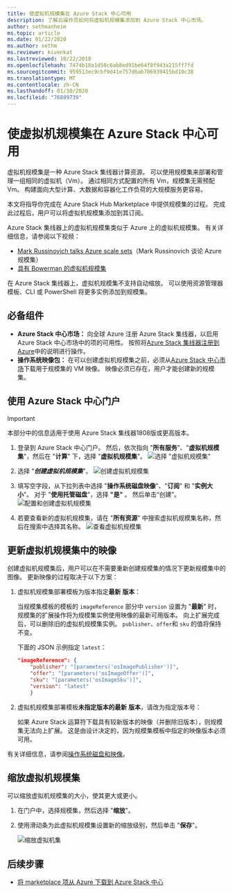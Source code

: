 ```yaml
---
title: 使虚拟机规模集在 Azure Stack 中心可用
description: 了解云操作员如何将虚拟机规模集添加到 Azure Stack 中心市场。
author: sethmanheim
ms.topic: article
ms.date: 01/22/2020
ms.author: sethm
ms.reviewer: kivenkat
ms.lastreviewed: 10/22/2018
ms.openlocfilehash: 7474b18a1d50c6ab8ed91be64f8f943a215ff7fd
ms.sourcegitcommit: 959513ec9cbf9d41e757d6ab706939415bd10c38
ms.translationtype: MT
ms.contentlocale: zh-CN
ms.lasthandoff: 01/30/2020
ms.locfileid: "76889739"
---
```

# <a name="make-virtual-machine-scale-sets-available-in-azure-stack-hub"></a>使虚拟机规模集在 Azure Stack 中心可用

虚拟机规模集是一种 Azure Stack 集线器计算资源。 可以使用规模集来部署和管理一组相同的虚拟机（Vm）。 通过相同方式配置的所有 Vm，规模集无需预配 Vm。 构建面向大型计算、大数据和容器化工作负荷的大规模服务更容易。

本文将指导你完成在 Azure Stack Hub Marketplace 中提供规模集的过程。 完成此过程后，用户可以将虚拟机规模集添加到其订阅。

Azure Stack 集线器上的虚拟机规模集类似于 Azure 上的虚拟机规模集。 有关详细信息，请参阅以下视频：

* [Mark Russinovich talks Azure scale sets](https://channel9.msdn.com/Blogs/Regular-IT-Guy/Mark-Russinovich-Talks-Azure-Scale-Sets/)（Mark Russinovich 谈论 Azure 规模集）
* [具有 Bowerman 的虚拟机规模集](https://channel9.msdn.com/Shows/Cloud+Cover/Episode-191-Virtual-Machine-Scale-Sets-with-Guy-Bowerman)

在 Azure Stack 集线器上，虚拟机规模集不支持自动缩放。 可以使用资源管理器模板、CLI 或 PowerShell 将更多实例添加到规模集。

## <a name="prerequisites"></a>必备组件

* **Azure Stack 中心市场：** 向全球 Azure 注册 Azure Stack 集线器，以启用 Azure Stack 中心市场中的项的可用性。 按照将[Azure Stack 集线器注册到 Azure](azure-stack-registration.md)中的说明进行操作。
* **操作系统映像包：** 在可以创建虚拟机规模集之前，必须从[Azure Stack 中心市场](azure-stack-download-azure-marketplace-item.md)下载用于规模集的 VM 映像。 映像必须已存在，用户才能创建新的规模集。

## <a name="use-the-azure-stack-hub-portal"></a>使用 Azure Stack 中心门户

>[!IMPORTANT]  
> 本部分中的信息适用于使用 Azure Stack 集线器1808版或更高版本。

1. 登录到 Azure Stack 中心门户。 然后，依次指向 "**所有服务**"、"**虚拟机规模集**"，然后在 "**计算**" 下，选择 "**虚拟机规模集**"。
   ![选择 "虚拟机规模集"](media/azure-stack-compute-add-scalesets/all-services.png)

2. 选择 "***创建虚拟机规模集***"。
   ![创建虚拟机规模集](media/azure-stack-compute-add-scalesets/create-scale-set.png)

3. 填写空字段，从下拉列表中选择 "**操作系统磁盘映像**"、"**订阅**" 和 "**实例大小**"。 对于 "**使用托管磁盘**"，选择 **"是"** 。 然后单击“创建”。
    ![配置和创建虚拟机规模集](media/azure-stack-compute-add-scalesets/create.png)

4. 若要查看新的虚拟机规模集，请在 "**所有资源**" 中搜索虚拟机规模集名称，然后在搜索中选择其名称。
   ![查看虚拟机规模集](media/azure-stack-compute-add-scalesets/search.png)

## <a name="update-images-in-a-virtual-machine-scale-set"></a>更新虚拟机规模集中的映像

创建虚拟机规模集后，用户可以在不需要重新创建规模集的情况下更新规模集中的图像。 更新映像的过程取决于以下方案：

1. 虚拟机规模集部署模板为版本指定**最新** **版本**：  

   当规模集模板的模板的 `imageReference` 部分中 `version` 设置为 "**最新**" 时，规模集的扩展操作将为规模集实例使用映像的最新可用版本。 向上扩展完成后，可以删除旧的虚拟机规模集实例。 `publisher`、`offer`和 `sku` 的值将保持不变。

   下面的 JSON 示例指定 `latest`：  

    ```json  
    "imageReference": {
        "publisher": "[parameters('osImagePublisher')]",
        "offer": "[parameters('osImageOffer')]",
        "sku": "[parameters('osImageSku')]",
        "version": "latest"
        }
    ```

2. 虚拟机规模集部署模板**未指定版本的最新** **版本**，请改为指定版本号：  

    如果 Azure Stack 运算符下载具有较新版本的映像（并删除旧版本），则规模集无法向上扩展。 这是由设计决定的，因为规模集模板中指定的映像版本必须可用。  

有关详细信息，请参阅[操作系统磁盘和映像](../user/azure-stack-compute-overview.md#operating-system-disks-and-images)。  

## <a name="scale-a-virtual-machine-scale-set"></a>缩放虚拟机规模集

可以缩放虚拟机规模集的大小，使其更大或更小。

1. 在门户中，选择规模集，然后选择 "**缩放**"。

2. 使用滑动条为此虚拟机规模集设置新的缩放级别，然后单击 "**保存**"。

     ![缩放虚拟机集](media/azure-stack-compute-add-scalesets/scale.png)

## <a name="next-steps"></a>后续步骤

* [将 marketplace 项从 Azure 下载到 Azure Stack 中心](azure-stack-download-azure-marketplace-item.md)
